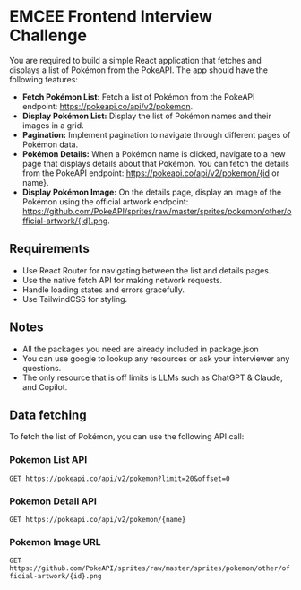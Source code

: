 # EMCEE Frontend Interview Challenge
You are required to build a simple React application that fetches and displays a list of Pokémon from the PokeAPI. The app should have the following features:

- **Fetch Pokémon List:** Fetch a list of Pokémon from the PokeAPI endpoint: https://pokeapi.co/api/v2/pokemon.
- **Display Pokémon List:** Display the list of Pokémon names and their images in a grid.
- **Pagination:** Implement pagination to navigate through different pages of Pokémon data.
- **Pokémon Details:** When a Pokémon name is clicked, navigate to a new page that displays details about that Pokémon. You can fetch the details from the PokeAPI endpoint: https://pokeapi.co/api/v2/pokemon/{id or name}.
- **Display Pokémon Image:** On the details page, display an image of the Pokémon using the official artwork endpoint: https://github.com/PokeAPI/sprites/raw/master/sprites/pokemon/other/official-artwork/{id}.png.

## Requirements
- Use React Router for navigating between the list and details pages.
- Use the native fetch API for making network requests.
- Handle loading states and errors gracefully.
- Use TailwindCSS for styling.

## Notes
- All the packages you need are already included in package.json
- You can use google to lookup any resources or ask your interviewer any questions.
- The only resource that is off limits is LLMs such as ChatGPT & Claude, and Copilot.

## Data fetching
To fetch the list of Pokémon, you can use the following API call:

### Pokemon List API
`GET https://pokeapi.co/api/v2/pokemon?limit=20&offset=0`

### Pokemon Detail API
`GET https://pokeapi.co/api/v2/pokemon/{name}`

### Pokemon Image URL
`GET https://github.com/PokeAPI/sprites/raw/master/sprites/pokemon/other/official-artwork/{id}.png`

